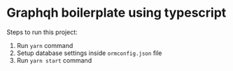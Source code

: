 # Graphqh boilerplate using typescript

Steps to run this project:

1. Run `yarn` command
2. Setup database settings inside `ormconfig.json` file
3. Run `yarn start` command
